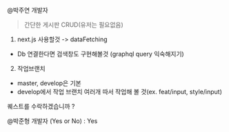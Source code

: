 @박주연 개발자

> 간단한 게시판 CRUD(유저는 필요없음)

1. next.js 사용할것 -> dataFetching

- Db 연결한다면 검색창도 구현해볼것 (graphql query 익숙해지기)

2. 작업브랜치

- master, develop은 기본
- develop에서 작업 브랜치 여러개 따서 작업해 볼 것(ex. feat/input, style/input)

퀘스트를 수락하겠습니까 ?

@박준형 개발자
(Yes or No) : Yes
